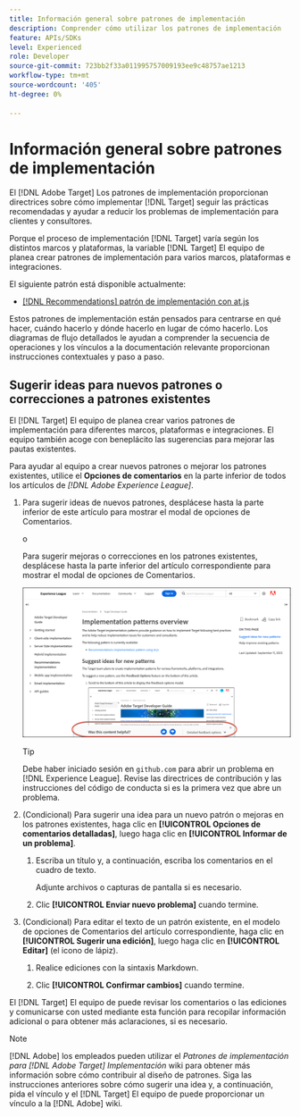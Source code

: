 ```yaml
---
title: Información general sobre patrones de implementación
description: Comprender cómo utilizar los patrones de implementación
feature: APIs/SDKs
level: Experienced
role: Developer
source-git-commit: 723bb2f33a011995757009193ee9c48757ae1213
workflow-type: tm+mt
source-wordcount: '405'
ht-degree: 0%

---
```


# Información general sobre patrones de implementación

El [!DNL Adobe Target] Los patrones de implementación proporcionan directrices sobre cómo implementar [!DNL Target] seguir las prácticas recomendadas y ayudar a reducir los problemas de implementación para clientes y consultores.

Porque el proceso de implementación [!DNL Target] varía según los distintos marcos y plataformas, la variable [!DNL Target] El equipo de planea crear patrones de implementación para varios marcos, plataformas e integraciones.

El siguiente patrón está disponible actualmente:

* [[!DNL Recommendations] patrón de implementación con at.js](/help/dev/patterns/recs-atjs/recs-implementation-pattern-atjs.md)

Estos patrones de implementación están pensados para centrarse en qué hacer, cuándo hacerlo y dónde hacerlo en lugar de cómo hacerlo. Los diagramas de flujo detallados le ayudan a comprender la secuencia de operaciones y los vínculos a la documentación relevante proporcionan instrucciones contextuales y paso a paso.

## Sugerir ideas para nuevos patrones o correcciones a patrones existentes

El [!DNL Target] El equipo de planea crear varios patrones de implementación para diferentes marcos, plataformas e integraciones. El equipo también acoge con beneplácito las sugerencias para mejorar las pautas existentes.

Para ayudar al equipo a crear nuevos patrones o mejorar los patrones existentes, utilice el **Opciones de comentarios** en la parte inferior de todos los artículos de *[!DNL Adobe Experience League]*.

1. Para sugerir ideas de nuevos patrones, desplácese hasta la parte inferior de este artículo para mostrar el modal de opciones de Comentarios.

   o

   Para sugerir mejoras o correcciones en los patrones existentes, desplácese hasta la parte inferior del artículo correspondiente para mostrar el modal de opciones de Comentarios.

   ![Modelo de opciones de comentarios en Experience League](/help/dev/patterns/assets/feedback-options.png)

   >[!TIP]
   >
   >Debe haber iniciado sesión en `github.com` para abrir un problema en [!DNL Experience League]. Revise las directrices de contribución y las instrucciones del código de conducta si es la primera vez que abre un problema.

1. (Condicional) Para sugerir una idea para un nuevo patrón o mejoras en los patrones existentes, haga clic en **[!UICONTROL Opciones de comentarios detalladas]**, luego haga clic en **[!UICONTROL Informar de un problema]**.

   1. Escriba un título y, a continuación, escriba los comentarios en el cuadro de texto.

      Adjunte archivos o capturas de pantalla si es necesario.

   1. Clic **[!UICONTROL Enviar nuevo problema]** cuando termine.

1. (Condicional) Para editar el texto de un patrón existente, en el modelo de opciones de Comentarios del artículo correspondiente, haga clic en **[!UICONTROL Sugerir una edición]**, luego haga clic en **[!UICONTROL Editar]** (el icono de lápiz).

   1. Realice ediciones con la sintaxis Markdown.

   1. Clic **[!UICONTROL Confirmar cambios]** cuando termine.

El [!DNL Target] El equipo de puede revisar los comentarios o las ediciones y comunicarse con usted mediante esta función para recopilar información adicional o para obtener más aclaraciones, si es necesario.

>[!NOTE]
>
>[!DNL Adobe] los empleados pueden utilizar el *Patrones de implementación para [!DNL Adobe Target] Implementación* wiki para obtener más información sobre cómo contribuir al diseño de patrones. Siga las instrucciones anteriores sobre cómo sugerir una idea y, a continuación, pida el vínculo y el [!DNL Target] El equipo de puede proporcionar un vínculo a la [!DNL Adobe] wiki.













